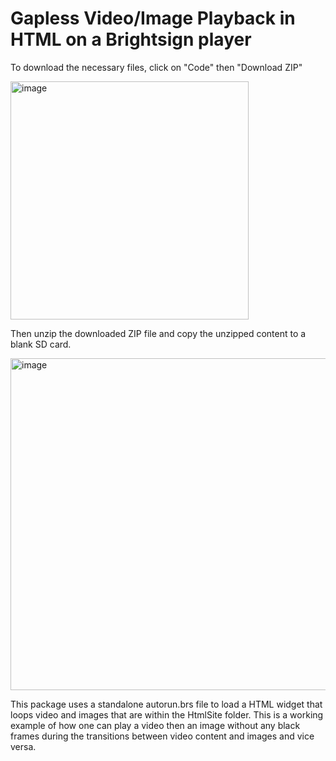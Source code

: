 # Gapless Video/Image Playback in HTML on a Brightsign player 

To download the necessary files, click on "Code" then "Download ZIP"

<img width="381" alt="image" src="https://github.com/RomeoLB/gapless-video-image-playback-single-decode/assets/136584791/75f3b99d-3983-419f-8673-664dc7cfd12c">

Then unzip the downloaded ZIP file and copy the unzipped content to a blank SD card.

<img width="531" alt="image" src="https://github.com/RomeoLB/gapless-video-image-playback-single-decode/assets/136584791/1623f600-3610-4d08-8ddf-4db8ca57e27c">

This package uses a standalone autorun.brs file to load a HTML widget that loops video and images that are within the HtmlSite folder. This is a working example of how one can play a video then an image without any black frames during the transitions between video content and images and vice versa.
